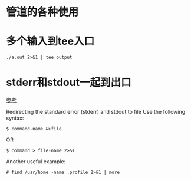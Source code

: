 # 管道的各种使用

# 多个输入到tee入口

    ./a.out 2>&1 | tee output


# stderr和stdout一起到出口

[参考](http://www.cyberciti.biz/faq/redirecting-stderr-to-stdout/)

Redirecting the standard error (stderr) and stdout to file
Use the following syntax:

    $ command-name &>file

OR

    $ command > file-name 2>&1

Another useful example:

    # find /usr/home -name .profile 2>&1 | more